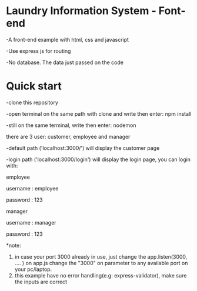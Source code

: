 # Laundry Information System - Font-end
-A front-end example with html, css and javascript

-Use express js for routing

-No database. The data just passed on the code
# Quick start
-clone this repository

-open terminal on the same path with clone and write then enter: npm install

-still on the same terminal, write then enter: nodemon


there are 3 user: customer, employee and manager

-default path ('localhost:3000/') will display the customer page

-login path ('localhost:3000/login') will display the login page, you can login with:

employee

username : employee

password : 123

manager

username : manager

password : 123

*note:
1. in case your port 3000 already in use, just change the app.listen(3000, .... ) on app.js
change the "3000" on parameter to any available port on your pc/laptop.
2. this example have no error handling(e.g: express-validator), make sure the inputs are correct
